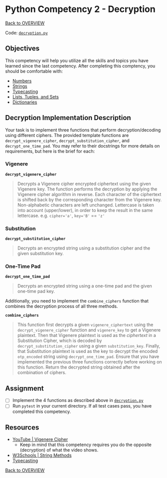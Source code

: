 # Python Competency 2 - Decryption

[Back to OVERVIEW](../README.md)

Code: [`decryption.py`](./decryption.py)

## Objectives

This competency will help you utilize all the skills and topics you have learned since the last competency. After completing this comptency, you should be comfortable with:

- [Numbers](../1.09_numbers/README.md)
- [Strings](../1.10_strings/README.md)
- [Typecasting](../1.11_typecasting/README.md)
- [Lists, Tuples, and Sets](../1.12_lists_tuples_and_sets/README.md)
- [Dictionaries](../1.13_dictionaries/README.md)


## Decryption Implementation Description

Your task is to implement three functions that perform decryption/decoding using different ciphers. The provided template functions are `decrypt_vigenere_cipher`, `decrypt_substitution_cipher`, and `decrypt_one_time_pad`. You may refer to their docstrings for more details on requirements, but here is the brief for each:

### Vigenere
**`decrypt_vigenere_cipher`**
> Decrypts a Vigenere cipher encrypted ciphertext using the given Vigenere key. The function performs the decryption by applying the Vigenere cipher algorithm in reverse. Each character of the ciphertext is shifted back by the corresponding character from the Vigenere key. Non-alphabetic characters are left unchanged. Lettercase is taken into account (upper/lower), in order to keep the result in the same lettercase. e.g. `cipher='a'`, `key='B'` == `'z'`

### Substitution
**`decrypt_substitution_cipher`**
> Decrypts an encrypted string using a substitution cipher and the given substitution key.

### One-Time Pad
**`decrypt_one_time_pad`**
> Decrypts an encrypted string using a one-time pad and the given one-time pad key.

Additionally, you need to implement the `combine_ciphers` function that combines the decryption process of all three methods.

**`combine_ciphers`**
> This function first decrypts a given `vigenere_ciphertext` using the `decrypt_vigenere_cipher` function and `vigenere_key` to get a Vigenere plaintext. Then that Vigenere plaintext is used as the *ciphertext* in a Substitution Cipher, which is decoded by `decrypt_substitution_cipher` using a given `substitution_key`. Finally, that Substitution plaintext is used as the key to decrypt the encoded `otp_encoded` string using `decrypt_one_time_pad`. Ensure that you have implemented the previous three functions correctly before working on this function. Return the decrypted string obtained after the combination of ciphers.

## Assignment
- [ ] Implement the 4 functions as described above in [`decryption.py`](./decryption.py)
- [ ] Run `pytest` in your current directory. If all test cases pass, you have completed this competency.

## Resources

- [YouTube | Vigenere Cipher](https://www.youtube.com/watch?v=SkJcmCaHqS0)
    - Keep in mind that this competency requires you do the opposite (decryption) of what the video shows.
- [W3Schools | String Methods](https://www.w3schools.com/python/python_ref_string.asp)
- [Typecasting](../1.11_typecasting/typecasting.md)

[Back to OVERVIEW](../README.md)
